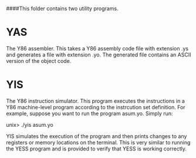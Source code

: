 ####This folder contains two utility programs.

YAS
===

The Y86 assembler. This takes a Y86 assembly code file with extension .ys and generates a file with
extension .yo. The generated file contains an ASCII version of the object code.

YIS
===

The Y86 instruction simulator. This program executes the instructions in a Y86 machine-level program according to the instrcution set definition. For example, suppose you want to run the program asum.yo. Simply run:

unix> ./yis asum.yo

YIS simulates the execution of the program and then prints changes to any registers or memory locations on the terminal. This is very similar to running the YESS program and is provided to verify that YESS is working correctly.
